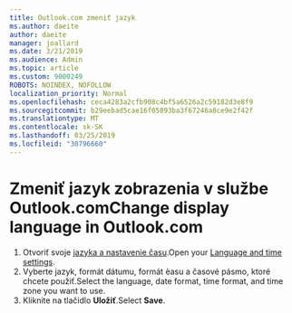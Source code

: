 ```yaml
---
title: Outlook.com zmeniť jazyk
ms.author: daeite
author: daeite
manager: joallard
ms.date: 3/21/2019
ms.audience: Admin
ms.topic: article
ms.custom: 9000249
ROBOTS: NOINDEX, NOFOLLOW
localization_priority: Normal
ms.openlocfilehash: ceca4283a2cfb908c4bf5a6526a2c59182d3e8f9
ms.sourcegitcommit: b29eebad5cae16f05893ba3f67246a8ce9e2f42f
ms.translationtype: MT
ms.contentlocale: sk-SK
ms.lasthandoff: 03/25/2019
ms.locfileid: "30796660"
---
```

# <a name="change-display-language-in-outlookcom"></a><span data-ttu-id="c4cad-102">Zmeniť jazyk zobrazenia v službe Outlook.com</span><span class="sxs-lookup"><span data-stu-id="c4cad-102">Change display language in Outlook.com</span></span>

1. <span data-ttu-id="c4cad-103">Otvoriť svoje [jazyka a nastavenie času](https://go.microsoft.com/fwlink/?linkid=2085505).</span><span class="sxs-lookup"><span data-stu-id="c4cad-103">Open your [Language and time settings](https://go.microsoft.com/fwlink/?linkid=2085505).</span></span>
1. <span data-ttu-id="c4cad-104">Vyberte jazyk, formát dátumu, formát èasu a časové pásmo, ktoré chcete použiť.</span><span class="sxs-lookup"><span data-stu-id="c4cad-104">Select the language, date format, time format, and time zone you want to use.</span></span>
1. <span data-ttu-id="c4cad-105">Kliknite na tlačidlo **Uložiť**.</span><span class="sxs-lookup"><span data-stu-id="c4cad-105">Select **Save**.</span></span>